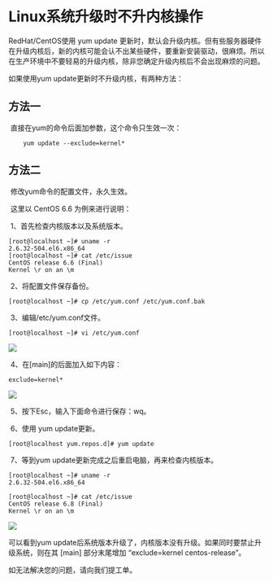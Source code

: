 # Linux系统升级时不升内核操作




RedHat/CentOS使用 yum update 更新时，默认会升级内核。但有些服务器硬件在升级内核后，新的内核可能会认不出某些硬件，要重新安装驱动，很麻烦。所以在生产环境中不要轻易的升级内核，除非您确定升级内核后不会出现麻烦的问题。

如果使用yum update更新时不升级内核，有两种方法：

## 方法一

​	直接在yum的命令后面加参数，这个命令只生效一次：

```shell
	yum update --exclude=kernel*
```

## 方法二

​	修改yum命令的配置文件，永久生效。

​	这里以 CentOS 6.6 为例来进行说明：

​	1、首先检查内核版本以及系统版本。

```shell
[root@localhost ~]# uname -r
2.6.32-504.el6.x86_64
[root@localhost ~]# cat /etc/issue
CentOS release 6.6 (Final)
Kernel \r on an \m
```

​	2、将配置文件保存备份。

```shell
[root@localhost ~]# cp /etc/yum.conf /etc/yum.conf.bak
```

​	3、编辑/etc/yum.conf文件。

```shell
[root@localhost ~]# vi /etc/yum.conf
```

![](../../../../../image/Elastic-Compute/Virtual-Machine/Linux/Linux系统升级时不升内核操作01.png)

​	4、在[main]的后面加入如下内容：

```shell
exclude=kernel*
```

![](../../../../../image/Elastic-Compute/Virtual-Machine/Linux/Linux系统升级时不升内核操作02.png)

​	5、按下Esc，输入下面命令进行保存：wq。

​	6、使用 yum update更新。	

```shell
[root@localhost yum.repos.d]# yum update
```

​	7、等到yum update更新完成之后重启电脑，再来检查内核版本。

```
[root@localhost ~]# uname -r
2.6.32-504.el6.x86_64

[root@localhost ~]# cat /etc/issue
CentOS release 6.8 (Final)
Kernel \r on an \m
```

![](../../../../../image/Elastic-Compute/Virtual-Machine/Linux/Linux系统升级时不升内核操作03.png)

可以看到yum update后系统版本升级了，内核版本没有升级。如果同时要禁止升级系统，则在其 [main] 部分末尾增加 “exclude=kernel centos-release”。



如无法解决您的问题，请向我们提工单。

